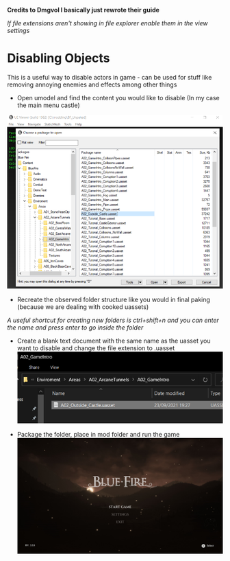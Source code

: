 **Credits to Dmgvol I basically just rewrote their guide**

*If file extensions aren't showing in file explorer enable them in the view settings*

# Disabling Objects

This is a useful way to disable actors in game - can be used for stuff like removing annoying enemies and effects among other things 

- Open umodel and find the content you would like to disable (In my case the main menu castle)

![](../images/Reference.png)

- Recreate the observed folder structure like you would in final paking (because we are dealing with cooked uassets)

*A useful shortcut for creating new folders is ctrl+shift+n and you can enter the name and press enter to go inside the folder*

- Create a blank text document with the same name as the uasset you want to disable and change the file extension to .uasset
![](../images/Structure.png)

- Package the folder, place in mod folder and run the game
![](../images/NoCastle.png)

